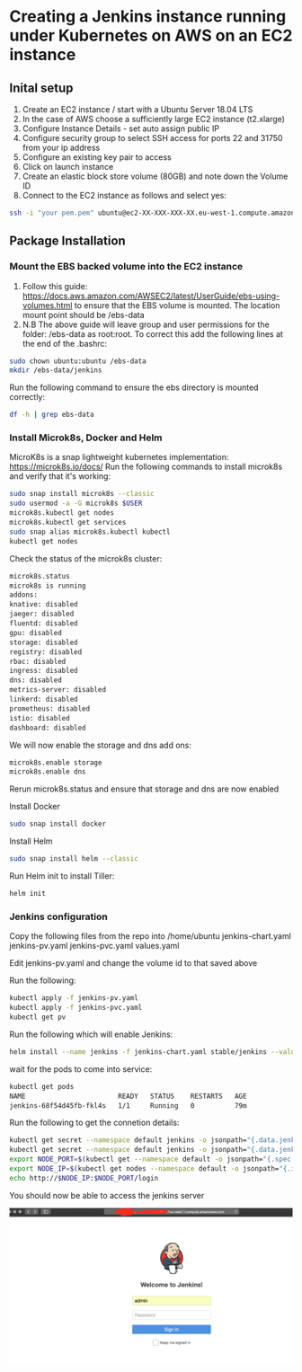 # Creating a Jenkins instance running under Kubernetes on AWS on an EC2 instance

## Inital setup
1. Create an EC2 instance / start with a Ubuntu Server 18.04 LTS
1. In the case of AWS choose a sufficiently large EC2 instance (t2.xlarge)
1. Configure Instance Details - set auto assign public IP
1. Configure security group to select SSH access for ports 22 and 31750 from your ip address
1. Configure an existing key pair to access
1. Click on launch instance
1. Create an elastic block store volume (80GB) and note down the Volume ID 
1. Connect to the EC2 instance as follows and select yes:
```bash
ssh -i "your pem.pem" ubuntu@ec2-XX-XXX-XXX-XX.eu-west-1.compute.amazonaws.com
```


## Package Installation

### Mount the EBS backed volume into the EC2 instance
1. Follow this guide: https://docs.aws.amazon.com/AWSEC2/latest/UserGuide/ebs-using-volumes.html to ensure that the EBS volume is mounted. The location mount point should be /ebs-data
1.  N.B The above guide will leave group and user permissions for the folder: /ebs-data as root:root. To correct this add the following lines at the end of the .bashrc:
```bash
sudo chown ubuntu:ubuntu /ebs-data
mkdir /ebs-data/jenkins
```
Run the following command to ensure the ebs directory is mounted correctly:
```bash
df -h | grep ebs-data
```



### Install Microk8s, Docker and Helm
MicroK8s is a snap lightweight kubernetes implementation: https://microk8s.io/docs/
Run the following commands to install microk8s and verify that it's working:

```bash
sudo snap install microk8s --classic
sudo usermod -a -G microk8s $USER
microk8s.kubectl get nodes
microk8s.kubectl get services
sudo snap alias microk8s.kubectl kubectl
kubectl get nodes
```

Check the status of the microk8s cluster:
```bash
microk8s.status
microk8s is running
addons:
knative: disabled
jaeger: disabled
fluentd: disabled
gpu: disabled
storage: disabled
registry: disabled
rbac: disabled
ingress: disabled
dns: disabled
metrics-server: disabled
linkerd: disabled
prometheus: disabled
istio: disabled
dashboard: disabled
```
We will now enable the storage and dns add ons:

```bash
microk8s.enable storage
microk8s.enable dns
```

Rerun microk8s.status and ensure that storage and dns are now enabled


Install Docker
```bash
sudo snap install docker
```

Install Helm
```bash
sudo snap install helm --classic
```

Run Helm init to install Tiller:
```bash
helm init
```

### Jenkins configuration
Copy the following files from the repo into /home/ubuntu
jenkins-chart.yaml
jenkins-pv.yaml
jenkins-pvc.yaml
values.yaml

Edit jenkins-pv.yaml and change the volume id to that saved above

Run the following:

```bash
kubectl apply -f jenkins-pv.yaml
kubectl apply -f jenkins-pvc.yaml
kubectl get pv
```


Run the following which will enable Jenkins:

```bash
helm install --name jenkins -f jenkins-chart.yaml stable/jenkins --values values.yaml
```

wait for the pods to come into service:

```bash
kubectl get pods
NAME                       READY   STATUS    RESTARTS   AGE
jenkins-68f54d45fb-fkl4s   1/1     Running   0          79m
```

Run the following to get the connetion details:

```bash
kubectl get secret --namespace default jenkins -o jsonpath="{.data.jenkins-admin-user}" | base64 --decode; echo
kubectl get secret --namespace default jenkins -o jsonpath="{.data.jenkins-admin-password}" | base64 --decode; echo
export NODE_PORT=$(kubectl get --namespace default -o jsonpath="{.spec.ports[0].nodePort}" services jenkins)
export NODE_IP=$(kubectl get nodes --namespace default -o jsonpath="{.items[0].status.addresses[0].address}")
echo http://$NODE_IP:$NODE_PORT/login
```

You should now be able to access the jenkins server 

![./jenkinsRunning.png](./jenkinsRunning.png)
